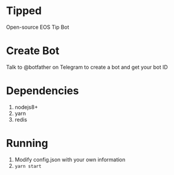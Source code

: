 # Tipped
Open-source EOS Tip Bot

# Create Bot
Talk to @botfather on Telegram to create a bot and get your bot ID

# Dependencies
1. nodejs8+
2. yarn
3. redis 

# Running
1. Modify config.json with your own information
2. `yarn start`

